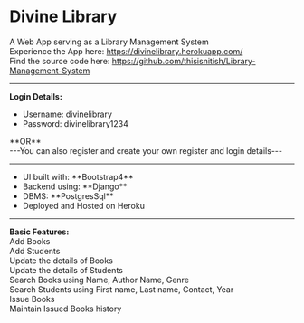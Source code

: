 # Divine Library

A Web App serving as a Library Management System<br>
Experience the App here: https://divinelibrary.herokuapp.com/<br>
Find the source code here: https://github.com/thisisnitish/Library-Management-System<br>
<hr>


**Login Details:**<br>
<ul>
    <li>Username: divinelibrary<br></li>
    <li>Password: divinelibrary1234<br></li>
</ul>
**OR**<br>
---You can also register and create your own register and login details---<br>

<hr>
<ul>
    <li>UI built with: **Bootstrap4**<br></li>
    <li>Backend using: **Django**<br></li>   
    <li>DBMS: **PostgresSql**<br></li>
    <li>Deployed and Hosted on Heroku<br></li>
</ul>
<hr>

**Basic Features:**<br>
Add Books<br>
Add Students<br>
Update the details of Books<br>
Update the details of Students<br>
Search Books using Name, Author Name, Genre<br>
Search Students using First name, Last name, Contact, Year<br>
Issue Books<br>
Maintain Issued Books history<br>
